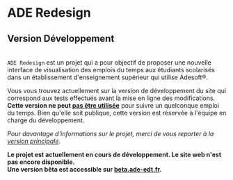 # ADE Redesign

## Version Développement

\
`ADE Redesign` est un projet qui a pour objectif de proposer une nouvelle interface de visualisation des emplois du temps aux étudiants scolarisés dans un établissement d'enseignement supérieur qui utilise Adesoft&#xAE;.

Vous vous trouvez actuellement sur la version de développement du site qui correspond aux tests effectués avant la mise en ligne des modifications. **Cette version ne peut <u>pas être utilisée</u>** pour suivre un quelconque emploi du temps. Bien qu'elle soit publique, cette version est réservée à l'équipe en charge du développement.

_Pour davantage d'informations sur le projet, merci de vous reporter à la [version principale](https://github.com/CHALENCON-Yoan/ade-redesign/blob/main/README.md)._

**Le projet est actuellement en cours de développement. Le site web n'est pas encore disponible.\
Une version bêta est accessible sur [beta.ade-edt.fr](https://beta.ade-edt.fr).**
